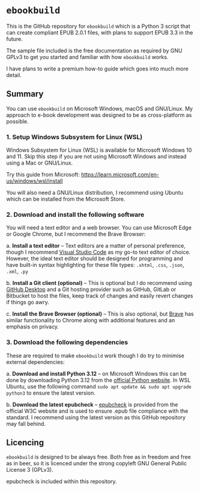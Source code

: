 # `ebookbuild`

This is the GitHub repository for `ebookbuild` which is a Python 3 script that can create compliant EPUB 2.0.1 files, with plans to support EPUB 3.3 in the future.

The sample file included is the free documentation as required by GNU GPLv3 to get you started and familiar with how `ebookbuild` works.

I have plans to write a premium how-to guide which goes into much more detail.

## Summary
You can use `ebookbuild` on Microsoft Windows, macOS and GNU/Linux. My approach to e-book development was designed to be as cross-platform as possible.

### 1. Setup Windows Subsystem for Linux (WSL)
Windows Subsystem for Linux (WSL) is available for Microsoft Windows 10 and 11. Skip this step if you are not using Microsoft Windows and instead using a Mac or GNU/Linux.

Try this guide from Microsoft: https://learn.microsoft.com/en-us/windows/wsl/install

You will also need a GNU/Linux distribution, I recommend using Ubuntu which can be installed from the Microsoft Store.

### 2. Download and install the following software
You will need a text editor and a web browser. You can use Microsoft Edge or Google Chrome, but I recommend the Brave Browser:

a. **Install a text editor** – Text editors are a matter of personal preference, though I recommend [Visual Studio Code](https://code.visualstudio.com/) as my go-to text editor of choice. However, the ideal text editor should be designed for programming and have built-in syntax highlighting for these file types: `.xhtml`, `.css`, `.json`, `.xml`, `.py`

b. **Install a Git client (optional)** – This is optional but I do recommend using [GitHub Desktop](https://desktop.github.com/) and a Git hosting provider such as GitHub, GitLab or Bitbucket to host the files, keep track of changes and easily revert changes if things go awry.

c. **Install the Brave Browser (optional)** – This is also optional, but [Brave](https://brave.com/) has similar functionality to Chrome along with additional features and an emphasis on privacy.

### 3. Download the following dependencies
These are required to make `ebookbuild` work though I do try to minimise external dependencies:

a. **Download and install Python 3.12** – on Microsoft Windows this can be done by downloading Python 3.12 from the [official Python website](https://www.python.org/). In WSL Ubuntu, use the following command `sudo apt update && sudo apt upgrade python3` to ensure the latest version.

b. **Download the latest epubcheck** – [epubcheck](https://www.w3.org/publishing/epubcheck/) is provided from the official W3C website and is used to ensure .epub file compliance with the standard. I recommend using the latest version as this GitHub repository may fall behind.

## Licencing

`ebookbuild` is designed to be always free. Both free as in freedom and free as in beer, so it is licenced under the strong copyleft GNU General Public License 3 (GPLv3).

epubcheck is included within this repository.